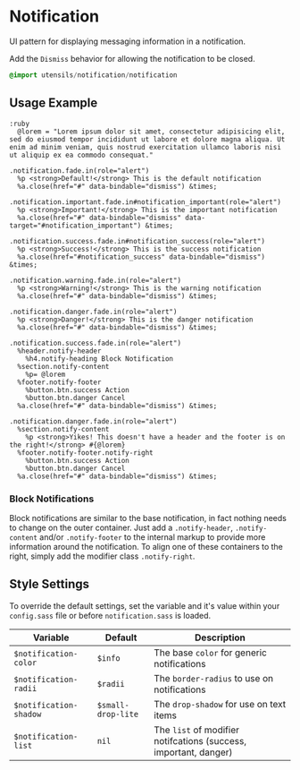 
# Notification
UI pattern for displaying messaging information in a notification.

Add the `Dismiss` behavior for allowing the notification to be closed.

```sass
@import utensils/notification/notification
```

## Usage Example

<!--~ markup/notification.html.haml -->
```haml
:ruby
  @lorem = "Lorem ipsum dolor sit amet, consectetur adipisicing elit, sed do eiusmod tempor incididunt ut labore et dolore magna aliqua. Ut enim ad minim veniam, quis nostrud exercitation ullamco laboris nisi ut aliquip ex ea commodo consequat."

.notification.fade.in(role="alert")
  %p <strong>Default!</strong> This is the default notification
  %a.close(href="#" data-bindable="dismiss") &times;

.notification.important.fade.in#notification_important(role="alert")
  %p <strong>Important!</strong> This is the important notification
  %a.close(href="#" data-bindable="dismiss" data-target="#notification_important") &times;

.notification.success.fade.in#notification_success(role="alert")
  %p <strong>Success!</strong> This is the success notification
  %a.close(href="#notification_success" data-bindable="dismiss") &times;

.notification.warning.fade.in(role="alert")
  %p <strong>Warning!</strong> This is the warning notification
  %a.close(href="#" data-bindable="dismiss") &times;

.notification.danger.fade.in(role="alert")
  %p <strong>Danger!</strong> This is the danger notification
  %a.close(href="#" data-bindable="dismiss") &times;

.notification.success.fade.in(role="alert")
  %header.notify-header
    %h4.notify-heading Block Notification
  %section.notify-content
    %p= @lorem
  %footer.notify-footer
    %button.btn.success Action
    %button.btn.danger Cancel
  %a.close(href="#" data-bindable="dismiss") &times;

.notification.danger.fade.in(role="alert")
  %section.notify-content
    %p <strong>Yikes! This doesn't have a header and the footer is on the right!</strong> #{@lorem}
  %footer.notify-footer.notify-right
    %button.btn.success Action
    %button.btn.danger Cancel
  %a.close(href="#" data-bindable="dismiss") &times;
```
<!-- end -->

### Block Notifications
Block notifications are similar to the base notification, in fact
nothing needs to change on the outer container. Just add a
`.notify-header`, `.notify-content` and/or `.notify-footer` to the
internal markup to provide more information around the notification. To
align one of these containers to the right, simply add the modifier
class `.notify-right`.


## Style Settings
To override the default settings, set the variable and it's value within
your `config.sass` file or before `notification.sass` is loaded.

Variable               | Default            | Description
---------------------- | ------------------ | -------------------------------------------
`$notification-color`  | `$info`            | The base `color` for generic notifications
`$notification-radii`  | `$radii`           | The `border-radius` to use on notifications
`$notification-shadow` | `$small-drop-lite` | The `drop-shadow` for use on text items
`$notification-list`   | `nil`              | The `list` of modifier notifcations (success, important, danger)

